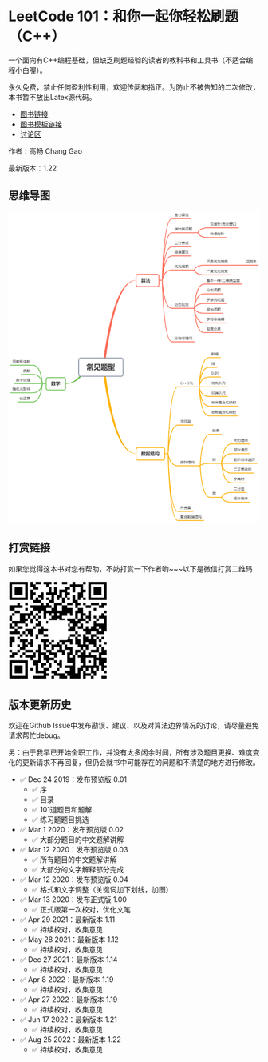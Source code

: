 # LeetCode 101：和你一起你轻松刷题（C++）

一个面向有C++编程基础，但缺乏刷题经验的读者的教科书和工具书（不适合编程小白喔）。

永久免费，禁止任何盈利性利用，欢迎传阅和指正。为防止不被告知的二次修改，本书暂不放出Latex源代码。

* [图书链接](https://github.com/changgyhub/leetcode_101/blob/master/LeetCode%20101%20-%20A%20LeetCode%20Grinding%20Guide%20(C%2B%2B%20Version).pdf)
* [图书模板链接](https://www.overleaf.com/latex/templates/elegantbook-template/zpsrbmdsxrgy)
* [讨论区](https://github.com/changgyhub/leetcode_101/issues/49)

作者：高畅 Chang Gao

最新版本：1.22

## 思维导图

![overview](overview.png)

## 打赏链接

如果您觉得这本书对您有帮助，不妨打赏一下作者哟\~\~\~以下是微信打赏二维码

<img src="./wechatpay.jpg" width="200" height="200">

## 版本更新历史

欢迎在Github Issue中发布勘误、建议、以及对算法边界情况的讨论，请尽量避免请求帮忙debug。

另：由于我早已开始全职工作，并没有太多闲余时间，所有涉及题目更换、难度变化的更新请求不再回复，但仍会就书中可能存在的问题和不清楚的地方进行修改。

* :white_check_mark: Dec 24 2019：发布预览版 0.01
  * :white_check_mark: 序
  * :white_check_mark: 目录
  * :white_check_mark: 101道题目和题解
  * :white_check_mark: 练习题题目挑选
* :white_check_mark: Mar 1 2020：发布预览版 0.02
  * :white_check_mark: 大部分题目的中文题解讲解
* :white_check_mark: Mar 12 2020：发布预览版 0.03
  * :white_check_mark: 所有题目的中文题解讲解
  * :white_check_mark: 大部分的文字解释部分完成
* :white_check_mark: Mar 12 2020：发布预览版 0.04
  * :white_check_mark: 格式和文字调整（关键词加下划线，加图）
* :white_check_mark: Mar 13 2020：发布正式版 1.00
  * :white_check_mark: 正式版第一次校对，优化文笔
* :white_check_mark: Apr 29 2021：最新版本 1.11
  * :white_check_mark: 持续校对，收集意见
* :white_check_mark: May 28 2021：最新版本 1.12
  * :white_check_mark: 持续校对，收集意见
* :white_check_mark: Dec 27 2021：最新版本 1.14
  * :white_check_mark: 持续校对，收集意见
* :white_check_mark: Apr 8 2022：最新版本 1.19
  * :white_check_mark: 持续校对，收集意见
* :white_check_mark: Apr 27 2022：最新版本 1.19
  * :white_check_mark: 持续校对，收集意见
* :white_check_mark: Jun 17 2022：最新版本 1.21
  * :white_check_mark: 持续校对，收集意见
* :white_check_mark: Aug 25 2022：最新版本 1.22
  * :white_check_mark: 持续校对，收集意见
